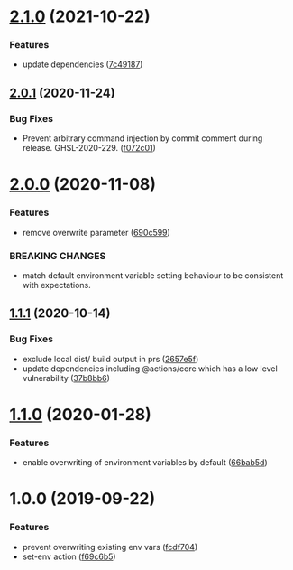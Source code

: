 # [2.1.0](https://github.com/allenevans/set-env/compare/v2.0.1...v2.1.0) (2021-10-22)


### Features

* update dependencies ([7c49187](https://github.com/allenevans/set-env/commit/7c491872343aa46e726acf1fa77a54cac16d5d24))

## [2.0.1](https://github.com/allenevans/set-env/compare/v2.0.0...v2.0.1) (2020-11-24)


### Bug Fixes

* Prevent arbitrary command injection by commit comment during release. GHSL-2020-229. ([f072c01](https://github.com/allenevans/set-env/commit/f072c0111ab4fcedc4a8d7e56a48978ca02e5d43))

# [2.0.0](https://github.com/allenevans/set-env/compare/v1.1.1...v2.0.0) (2020-11-08)


### Features

* remove overwrite parameter ([690c599](https://github.com/allenevans/set-env/commit/690c5993905004f2b9a9d970849e430d2824f4fd))


### BREAKING CHANGES

* match default environment variable setting behaviour to be consistent with expectations.

## [1.1.1](https://github.com/allenevans/set-env/compare/v1.1.0...v1.1.1) (2020-10-14)


### Bug Fixes

* exclude local dist/ build output in prs ([2657e5f](https://github.com/allenevans/set-env/commit/2657e5f29d737227235dabee7beee3731eba0d00))
* update dependencies including @actions/core which has a low level vulnerability ([37b8bb6](https://github.com/allenevans/set-env/commit/37b8bb6c5219703251d9238b1220a4dcf989c4e8))

# [1.1.0](https://github.com/allenevans/set-env/compare/v1.0.0...v1.1.0) (2020-01-28)


### Features

* enable overwriting of environment variables by default ([66bab5d](https://github.com/allenevans/set-env/commit/66bab5d6d515c0a78389e6b6604642735dd46425))

# 1.0.0 (2019-09-22)


### Features

* prevent overwriting existing env vars ([fcdf704](https://github.com/allenevans/set-env/commit/fcdf704))
* set-env action ([f69c6b5](https://github.com/allenevans/set-env/commit/f69c6b5))
